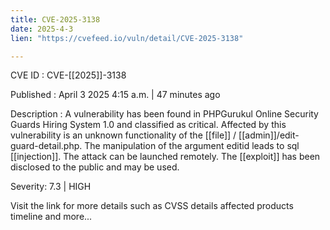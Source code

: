 ```yaml
---
title: CVE-2025-3138
date: 2025-4-3
lien: "https://cvefeed.io/vuln/detail/CVE-2025-3138"

---
```


CVE ID : CVE-[[2025]]-3138

Published :  April 3
2025
4:15 a.m. | 47 minutes ago

Description : A vulnerability has been found in PHPGurukul Online Security Guards Hiring System 1.0 and classified as critical. Affected by this vulnerability is an unknown functionality of the  [[file]] / [[admin]]/edit-guard-detail.php. The manipulation of the argument editid leads to sql  [[injection]]. The attack can be launched remotely. The  [[exploit]] has been disclosed to the public and may be used.

Severity: 7.3 | HIGH

Visit the link for more details
such as CVSS details
affected products
timeline
and more...
